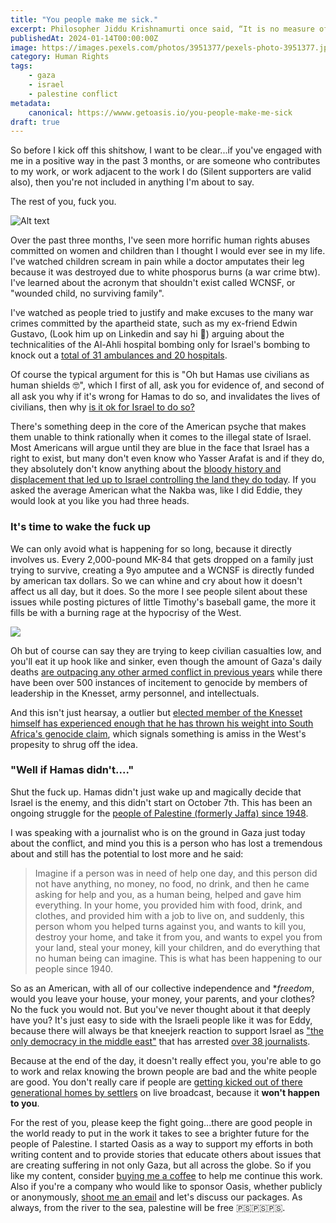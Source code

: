 ```yaml
---
title: "You people make me sick."
excerpt: Philosopher Jiddu Krishnamurti once said, “It is no measure of health to be well adjusted to a profoundly sick society.”
publishedAt: 2024-01-14T00:00:00Z
image: https://images.pexels.com/photos/3951377/pexels-photo-3951377.jpeg?auto=compress&cs=tinysrgb&w=1260&h=750&dpr=2
category: Human Rights
tags: 
    - gaza
    - israel
    - palestine conflict
metadata:
    canonical: https://wwww.getoasis.io/you-people-make-me-sick
draft: true
---
```


So before I kick off this shitshow, I want to be clear...if you've engaged with me in a positive way in the past 3 months, or are someone who contributes to my work, or work adjacent to the work I do (Silent supporters are valid also), then you're not included in anything I'm about to say. 

The rest of you, fuck you. 

![Alt text](https://media.tenor.com/HWBMmc8g6p4AAAAC/fuck-fuck-you.gif)

Over the past three months, I've seen more horrific human rights abuses committed on women and children than I thought I would ever see in my life. I've watched children scream in pain while a doctor amputates their leg because it was destroyed due to white phosporus burns (a war crime btw). I've learned about the acronym that shouldn't exist called WCNSF, or "wounded child, no surviving family". 

I've watched as people tried to justify and make excuses to the many war crimes committed by the apartheid state, such as my ex-friend Edwin Gustavo, (Look him up on Linkedin and say hi 🙂) arguing about the technicalities of the Al-Ahli hospital bombing only for Israel's bombing to knock out a [total of 31 ambulances and 20 hospitals](https://www.aljazeera.com/news/2023/12/18/bloodbath-israel-keeps-hitting-gaza-hospitals-amid-international-uproar).

Of course the typical argument for this is "Oh but Hamas use civilians as human shields 🤓", which I first of all, ask you for evidence of, and second of all ask you why if it's wrong for Hamas to do so, and invalidates the lives of civilians, then why [is it ok for Israel to do so?](https://www.btselem.org/topic/human_shields)

There's something deep in the core of the American psyche that makes them unable to think rationally when it comes to the illegal state of Israel. Most Americans will argue until they are blue in the face that Israel has a right to exist, but many don't even know who Yasser Arafat is and if they do, they absolutely don't know anything about the [bloody history and displacement that led up to Israel controlling the land they do today](https://www.aljazeera.com/features/2017/5/23/the-nakba-did-not-start-or-end-in-1948). If you asked the average American what the Nakba was, like I did Eddie, they would look at you like you had three heads. 

### It's time to wake the fuck up

We can only avoid what is happening for so long, because it directly involves us. Every 2,000-pound MK-84 that gets dropped on a family just trying to survive, creating a 9yo amputee and a WCNSF is directly funded by american tax dollars. So we can whine and cry about how it doesn't affect us all day, but it does. So the more I see people silent about these issues while posting pictures of little Timothy's baseball game, the more it fills be with a burning rage at the hypocrisy of the West. 

![](https://cloudfront-us-east-2.images.arcpublishing.com/reuters/LIABXMR245LGRI7GAP5HWBXDUI.jpg)

Oh but of course can say they are trying to keep civilian casualties low, and you'll eat it up hook like and sinker, even though the amount of Gaza's daily deaths [are outpacing any other armed conflict in previous years](https://www.aljazeera.com/news/2024/1/11/gaza-daily-deaths-exceed-all-other-major-conflicts-in-21st-century-oxfam) while there have been over 500 instances of incitement to genocide by members of leadership in the Knesset, army personnel, and intellectuals.

And this isn't just hearsay, a outlier but [elected member of the Knesset himself has experienced enough that he has thrown his weight into South Africa's genocide claim](https://www.npr.org/2024/01/13/1224635827/israeli-lawmaker-on-the-u-n-genocide-case-against-israel), which signals something is amiss in the West's propesity to shrug off the idea. 

### "Well if Hamas didn't...."

Shut the fuck up. Hamas didn't just wake up and magically decide that Israel is the enemy, and this didn't start on October 7th. This has been an ongoing struggle for the [people of Palestine (formerly Jaffa) since 1948](https://electronicintifada.net/content/jaffa-eminence-ethnic-cleansing/8088).

I was speaking with a journalist who is on the ground in Gaza just today about the conflict, and mind you this is a person who has lost a tremendous about and still has the potential to lost more and he said:

> Imagine if a person was in need of help one day, and this person did not have anything, no money, no food, no drink, and then he came asking for help and you, as a human being, helped and gave him everything. In your home, you provided him with food, drink, and clothes, and provided him with a job to live on, and suddenly, this person whom you helped turns against you, and wants to kill you, destroy your home, and take it from you, and wants to expel you from your land, steal your money, kill your children, and do everything that no human being can imagine. This is what has been happening to our people since 1940.

So as an American, with all of our collective independence and **freedom*, would you leave your house, your money, your parents, and your clothes? No the fuck you would not. But you've never thought about it that deeply have you? It's just easy to side with the Israeli people like it was for Eddy, because there will always be that kneejerk reaction to support Israel as ["the only democracy in the middle east"](https://www.middleeastmonitor.com/20231219-israel-has-arrested-46-journalists-since-7-october-says-prisoners-rights-group/) that has arrested [over 38 journalists](https://www.commondreams.org/news/israel-detains-journalists). 

Because at the end of the day, it doesn't really effect you, you're able to go to work and relax knowing the brown people are bad and the white people are good. You don't really care if people are [getting kicked out of there generational homes by settlers](https://www.youtube.com/watch?v=KNqozQ8uaV8) on live broadcast, because it **won't happen to you**. 

For the rest of you, please keep the fight going...there are good people in the world ready to put in the work it takes to see a brighter future for the people of Palestine. I started Oasis as a way to support my efforts in both writing content and to provide stories that educate others about issues that are creating suffering in not only Gaza, but all across the globe. So if you like my content, consider [buying me a coffee](https://www.buymeacoffee.com/getoasis) to help me continue this work. Also if you're a company who would like to sponsor Oasis, whether publicly or anonymously, [shoot me an email](mailto:james@getoasis.io) and let's discuss our packages. As always, from the river to the sea, palestine will be free 🇵🇸🇵🇸🇵🇸.

